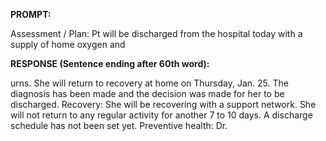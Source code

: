 **PROMPT:**

Assessment / Plan: Pt will be discharged from the hospital today with a supply of home oxygen and 

**RESPONSE (Sentence ending after 60th word):**

urns. She will return to recovery at home on Thursday, Jan. 25. The diagnosis has been made and the decision was made for her to be discharged. Recovery: She will be recovering with a support network. She will not return to any regular activity for another 7 to 10 days. A discharge schedule has not been set yet. Preventive health: Dr. 